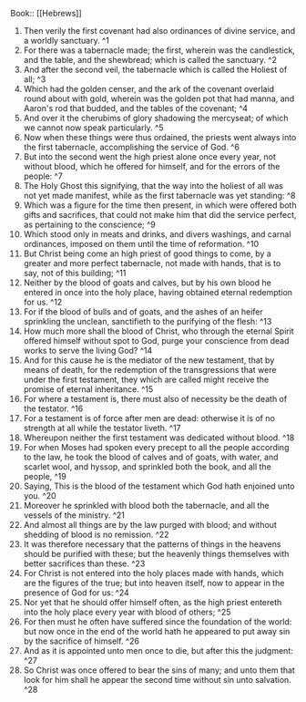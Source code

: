  Book:: [[Hebrews]]
 1. Then verily the first covenant had also ordinances of divine service, and a worldly sanctuary. ^1
 2. For there was a tabernacle made; the first, wherein was the candlestick, and the table, and the shewbread; which is called the sanctuary. ^2
 3. And after the second veil, the tabernacle which is called the Holiest of all; ^3
 4. Which had the golden censer, and the ark of the covenant overlaid round about with gold, wherein was the golden pot that had manna, and Aaron's rod that budded, and the tables of the covenant; ^4
 5. And over it the cherubims of glory shadowing the mercyseat; of which we cannot now speak particularly. ^5
 6. Now when these things were thus ordained, the priests went always into the first tabernacle, accomplishing the service of God. ^6
 7. But into the second went the high priest alone once every year, not without blood, which he offered for himself, and for the errors of the people: ^7
 8. The Holy Ghost this signifying, that the way into the holiest of all was not yet made manifest, while as the first tabernacle was yet standing: ^8
 9. Which was a figure for the time then present, in which were offered both gifts and sacrifices, that could not make him that did the service perfect, as pertaining to the conscience; ^9
 10. Which stood only in meats and drinks, and divers washings, and carnal ordinances, imposed on them until the time of reformation. ^10
 11. But Christ being come an high priest of good things to come, by a greater and more perfect tabernacle, not made with hands, that is to say, not of this building; ^11
 12. Neither by the blood of goats and calves, but by his own blood he entered in once into the holy place, having obtained eternal redemption for us. ^12
 13. For if the blood of bulls and of goats, and the ashes of an heifer sprinkling the unclean, sanctifieth to the purifying of the flesh: ^13
 14. How much more shall the blood of Christ, who through the eternal Spirit offered himself without spot to God, purge your conscience from dead works to serve the living God? ^14
 15. And for this cause he is the mediator of the new testament, that by means of death, for the redemption of the transgressions that were under the first testament, they which are called might receive the promise of eternal inheritance. ^15
 16. For where a testament is, there must also of necessity be the death of the testator. ^16
 17. For a testament is of force after men are dead: otherwise it is of no strength at all while the testator liveth. ^17
 18. Whereupon neither the first testament was dedicated without blood. ^18
 19. For when Moses had spoken every precept to all the people according to the law, he took the blood of calves and of goats, with water, and scarlet wool, and hyssop, and sprinkled both the book, and all the people, ^19
 20. Saying, This is the blood of the testament which God hath enjoined unto you. ^20
 21. Moreover he sprinkled with blood both the tabernacle, and all the vessels of the ministry. ^21
 22. And almost all things are by the law purged with blood; and without shedding of blood is no remission. ^22
 23. It was therefore necessary that the patterns of things in the heavens should be purified with these; but the heavenly things themselves with better sacrifices than these. ^23
 24. For Christ is not entered into the holy places made with hands, which are the figures of the true; but into heaven itself, now to appear in the presence of God for us: ^24
 25. Nor yet that he should offer himself often, as the high priest entereth into the holy place every year with blood of others; ^25
 26. For then must he often have suffered since the foundation of the world: but now once in the end of the world hath he appeared to put away sin by the sacrifice of himself. ^26
 27. And as it is appointed unto men once to die, but after this the judgment: ^27
 28. So Christ was once offered to bear the sins of many; and unto them that look for him shall he appear the second time without sin unto salvation. ^28

